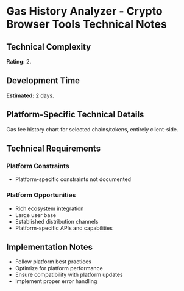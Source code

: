 # Gas History Analyzer - Crypto Browser Tools Technical Notes

## Technical Complexity
**Rating:** 2.

## Development Time
**Estimated:** 2 days.

## Platform-Specific Technical Details
Gas fee history chart for selected chains/tokens, entirely client-side.

## Technical Requirements

### Platform Constraints
- Platform-specific constraints not documented

### Platform Opportunities
- Rich ecosystem integration
- Large user base
- Established distribution channels
- Platform-specific APIs and capabilities

## Implementation Notes
- Follow platform best practices
- Optimize for platform performance
- Ensure compatibility with platform updates
- Implement proper error handling
